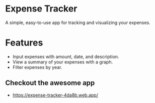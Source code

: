 # Expense Tracker
A simple, easy-to-use app for tracking and visualizing your expenses.

# Features
- Input expenses with amount, date, and description.
- View a summary of your expenses with a graph.
- Filter expenses by year.

## Checkout the awesome app
- https://expense-tracker-4da8b.web.app/




